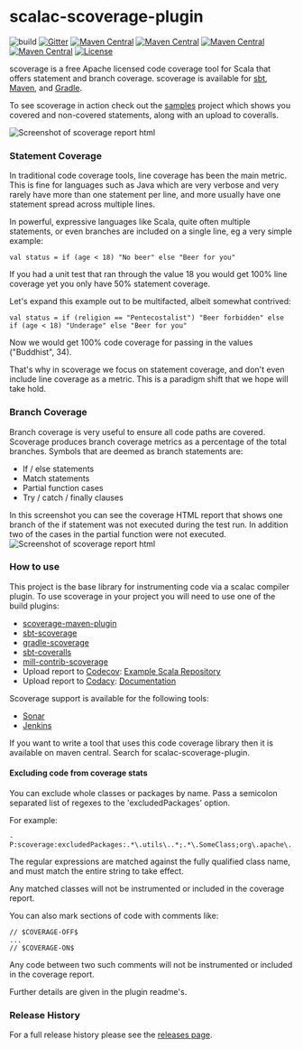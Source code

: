 # scalac-scoverage-plugin

![build](https://github.com/scoverage/scalac-scoverage-plugin/workflows/build/badge.svg)
[![Gitter](https://img.shields.io/gitter/room/scoverage/scoverage.svg)](https://gitter.im/scoverage/scoverage)
[![Maven Central](https://img.shields.io/maven-central/v/org.scoverage/scalac-scoverage-plugin_2.10.svg?label=latest%20release%20for%202.10)](http://search.maven.org/#search|ga|1|g%3A%22org.scoverage%22%20AND%20a%3A%22scalac-scoverage-plugin_2.10%22)
[![Maven Central](https://img.shields.io/maven-central/v/org.scoverage/scalac-scoverage-plugin_2.11.svg?label=latest%20release%20for%202.11)](http://search.maven.org/#search|ga|1|g%3A%22org.scoverage%22%20AND%20a%3A%22scalac-scoverage-plugin_2.11%22)
[![Maven Central](https://img.shields.io/maven-central/v/org.scoverage/scalac-scoverage-plugin_2.12.13.svg?label=latest%202.12%20Scala%20support%20[2.12.13]%20and%20latest%20version)](http://search.maven.org/#search|ga|1|g%3A%22org.scoverage%22%20AND%20a%3A%22scalac-scoverage-plugin_2.12.13%22)
[![Maven Central](https://img.shields.io/maven-central/v/org.scoverage/scalac-scoverage-plugin_2.13.5.svg?label=latest%202.13%20Scala%20support%20[2.13.5]%20and%20version)](http://search.maven.org/#search|ga|1|g%3A%22org.scoverage%22%20AND%20a%3A%22scalac-scoverage-plugin_2.13.5%22)
[![License](http://img.shields.io/:license-Apache%202-red.svg)](http://www.apache.org/licenses/LICENSE-2.0.txt)

scoverage is a free Apache licensed code coverage tool for Scala that offers
statement and branch coverage.  scoverage is available for
[sbt](https://github.com/scoverage/sbt-scoverage),
[Maven](https://github.com/scoverage/scoverage-maven-plugin), and
[Gradle](https://github.com/scoverage/gradle-scoverage).

To see scoverage in action check out the
[samples](https://github.com/scoverage/scoverage-samples) project which shows
you covered and non-covered statements, along with an upload to coveralls.

![Screenshot of scoverage report html](misc/screenshot2.png)


### Statement Coverage

In traditional code coverage tools, line coverage has been the main metric. 
This is fine for languages such as Java which are very verbose and very rarely have more than one
statement per line, and more usually have one statement spread across multiple lines.

In powerful, expressive languages like Scala, quite often multiple statements, or even branches
are included on a single line, eg a very simple example:

```
val status = if (age < 18) "No beer" else "Beer for you"
```

If you had a unit test that ran through the value 18 you would get 100% line coverage
yet you only have 50% statement coverage.

Let's expand this example out to be multifacted, albeit somewhat contrived:

```
val status = if (religion == "Pentecostalist") "Beer forbidden" else if (age < 18) "Underage" else "Beer for you"
```

Now we would get 100% code coverage for passing in the values ("Buddhist", 34).

That's why in scoverage we focus on statement coverage, and don't even include line coverage as a metric.
This is a paradigm shift that we hope will take hold.

### Branch Coverage

Branch coverage is very useful to ensure all code paths are covered. Scoverage produces branch coverage metrics
as a percentage of the total branches. Symbols that are deemed as branch statements are:

* If / else statements
* Match statements
* Partial function cases
* Try / catch / finally clauses

In this screenshot you can see the coverage HTML report that shows one branch of the if statement was not
executed during the test run. In addition two of the cases in the partial function were not executed.
![Screenshot of scoverage report html](misc/screenshot1.png)

### How to use

This project is the base library for instrumenting code via a scalac compiler plugin. To use scoverage in your
project you will need to use one of the build plugins:

* [scoverage-maven-plugin](https://github.com/scoverage/scoverage-maven-plugin)
* [sbt-scoverage](https://github.com/scoverage/sbt-scoverage)
* [gradle-scoverage](https://github.com/scoverage/gradle-scoverage)
* [sbt-coveralls](https://github.com/scoverage/sbt-coveralls)
* [mill-contrib-scoverage](https://www.lihaoyi.com/mill/page/contrib-modules.html#scoverage)
* Upload report to [Codecov](https://codecov.io): [Example Scala Repository](https://github.com/codecov/example-scala)
* Upload report to [Codacy](https://www.codacy.com/): [Documentation](https://support.codacy.com/hc/en-us/articles/207279819-Coverage)

Scoverage support is available for the following tools:

* [Sonar](https://github.com/RadoBuransky/sonar-scoverage-plugin)
* [Jenkins](https://github.com/jenkinsci/scoverage-plugin)

If you want to write a tool that uses this code coverage library then it is available on maven central.
Search for scalac-scoverage-plugin.

#### Excluding code from coverage stats

You can exclude whole classes or packages by name. Pass a semicolon separated
list of regexes to the 'excludedPackages' option.

For example:

    -P:scoverage:excludedPackages:.*\.utils\..*;.*\.SomeClass;org\.apache\..*

The regular expressions are matched against the fully qualified class name, and must match the entire string to take effect.

Any matched classes will not be instrumented or included in the coverage report.

You can also mark sections of code with comments like:

    // $COVERAGE-OFF$
    ...
    // $COVERAGE-ON$

Any code between two such comments will not be instrumented or included in the coverage report.

Further details are given in the plugin readme's.

### Release History

For a full release history please see the [releases
page](https://github.com/scoverage/scalac-scoverage-plugin/releases).
